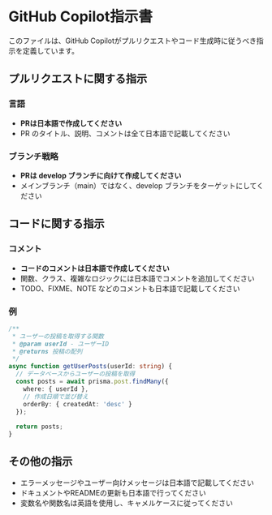 # GitHub Copilot指示書

このファイルは、GitHub Copilotがプルリクエストやコード生成時に従うべき指示を定義しています。

## プルリクエストに関する指示

### 言語
- **PRは日本語で作成してください**
- PR のタイトル、説明、コメントは全て日本語で記載してください

### ブランチ戦略
- **PRは develop ブランチに向けて作成してください**
- メインブランチ（main）ではなく、develop ブランチをターゲットにしてください

## コードに関する指示

### コメント
- **コードのコメントは日本語で作成してください**
- 関数、クラス、複雑なロジックには日本語でコメントを追加してください
- TODO、FIXME、NOTE などのコメントも日本語で記載してください

### 例
```typescript
/**
 * ユーザーの投稿を取得する関数
 * @param userId - ユーザーID
 * @returns 投稿の配列
 */
async function getUserPosts(userId: string) {
  // データベースからユーザーの投稿を取得
  const posts = await prisma.post.findMany({
    where: { userId },
    // 作成日順で並び替え
    orderBy: { createdAt: 'desc' }
  });
  
  return posts;
}
```

## その他の指示

- エラーメッセージやユーザー向けメッセージは日本語で記載してください
- ドキュメントやREADMEの更新も日本語で行ってください
- 変数名や関数名は英語を使用し、キャメルケースに従ってください